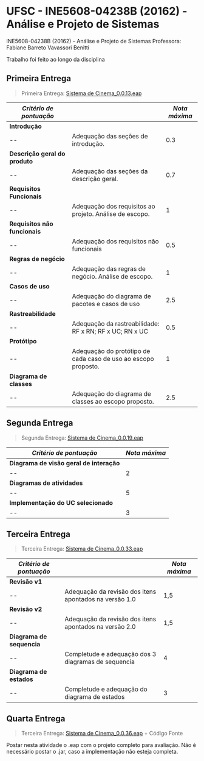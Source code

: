 # UFSC - INE5608-04238B (20162) - Análise e Projeto de Sistemas
INE5608-04238B (20162) - Análise e Projeto de Sistemas
Professora: Fabiane Barreto Vavassori Benitti

Trabalho foi feito ao longo da disciplina
## Primeira Entrega

> Primeira Entrega: [Sistema de Cinema_0.0.13.eap](aaa)

|*Critério de pontuação*||*Nota máxima*|
|--|--|--|
|**Introdução**|||
|--|Adequação das seções de introdução.|0.3|
|**Descrição geral do produto**|||
|--|Adequação das seções da descrição geral.|0.7|
|**Requisitos Funcionais**|||
|--|Adequação dos requisitos ao projeto. Análise de escopo.|1|
|**Requisitos não funcionais**|||
|--|Adequação dos requisitos não funcionais|0.5|
|**Regras de negócio**|||
|--|Adequação das regras de negócio. Análise de escopo.|1|
|**Casos de uso**|||
|--|Adequação do diagrama de pacotes e casos de uso|2.5|
|**Rastreabilidade**|||
|--|Adequação da rastreabilidade: RF x RN; RF x UC; RN x UC|0.5|
|**Protótipo**|||
|--|Adequação do protótipo de cada caso de uso ao escopo proposto.|1|
|**Diagrama de classes**|||
|--|Adequação do diagrama de classes ao escopo proposto.|2.5|

## Segunda Entrega

> Segunda Entrega: [Sistema de Cinema_0.0.19.eap](aaa)

|*Critério de pontuação*|*Nota máxima*|
|--|--|
|**Diagrama de visão geral de interação**||
|--|2|
|**Diagramas de atividades**||
|--|5|
|**Implementação do UC selecionado**||
|--|3|

## Terceira Entrega

> Terceira Entrega: [Sistema de Cinema_0.0.33.eap](aaa)

|*Critério de pontuação*||*Nota máxima*|
|--|--|--|
|**Revisão v1**|||
|--|Adequação da revisão dos itens apontados na versão 1.0|1,5|
|**Revisão v2**|||
|--|Adequação da revisão dos itens apontados na versão 2.0|1,5|
|**Diagrama de sequencia**|||
|--|Completude e adequação dos 3 diagramas de sequencia|4|
|**Diagrama de estados**|||
|--|Completude e adequação do diagrama de estados|3|

## Quarta Entrega

> Terceira Entrega: [Sistema de Cinema_0.0.36.eap](aaa) + Código Fonte

Postar nesta atividade o .eap com o projeto completo para avaliação.
Não é necessário postar o .jar, caso a implementação não esteja completa.
